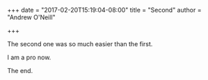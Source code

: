 +++
date = "2017-02-20T15:19:04-08:00"
title = "Second"
author = "Andrew O'Neill"

+++

The second one was so much easier than the first.
<!--more-->

I am a pro now.

The end.


